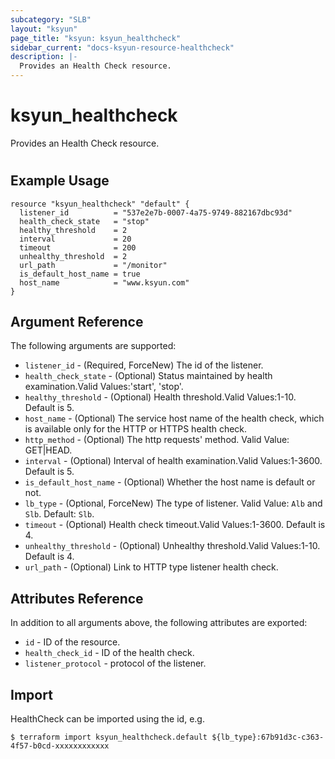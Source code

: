 ```yaml
---
subcategory: "SLB"
layout: "ksyun"
page_title: "ksyun: ksyun_healthcheck"
sidebar_current: "docs-ksyun-resource-healthcheck"
description: |-
  Provides an Health Check resource.
---
```


# ksyun_healthcheck

Provides an Health Check resource.

#

## Example Usage

```hcl
resource "ksyun_healthcheck" "default" {
  listener_id          = "537e2e7b-0007-4a75-9749-882167dbc93d"
  health_check_state   = "stop"
  healthy_threshold    = 2
  interval             = 20
  timeout              = 200
  unhealthy_threshold  = 2
  url_path             = "/monitor"
  is_default_host_name = true
  host_name            = "www.ksyun.com"
}
```

## Argument Reference

The following arguments are supported:

* `listener_id` - (Required, ForceNew) The id of the listener.
* `health_check_state` - (Optional) Status maintained by health examination.Valid Values:'start', 'stop'.
* `healthy_threshold` - (Optional) Health threshold.Valid Values:1-10. Default is 5.
* `host_name` - (Optional) The service host name of the health check, which is available only for the HTTP or HTTPS health check.
* `http_method` - (Optional) The http requests' method. Valid Value: GET|HEAD.
* `interval` - (Optional) Interval of health examination.Valid Values:1-3600. Default is 5.
* `is_default_host_name` - (Optional) Whether the host name is default or not.
* `lb_type` - (Optional, ForceNew) The type of listener. Valid Value: `Alb` and `Slb`. Default: `Slb`.
* `timeout` - (Optional) Health check timeout.Valid Values:1-3600. Default is 4.
* `unhealthy_threshold` - (Optional) Unhealthy threshold.Valid Values:1-10. Default is 4.
* `url_path` - (Optional) Link to HTTP type listener health check.

## Attributes Reference

In addition to all arguments above, the following attributes are exported:

* `id` - ID of the resource.
* `health_check_id` - ID of the health check.
* `listener_protocol` - protocol of the listener.


## Import

HealthCheck can be imported using the id, e.g.

```
$ terraform import ksyun_healthcheck.default ${lb_type}:67b91d3c-c363-4f57-b0cd-xxxxxxxxxxxx
```

